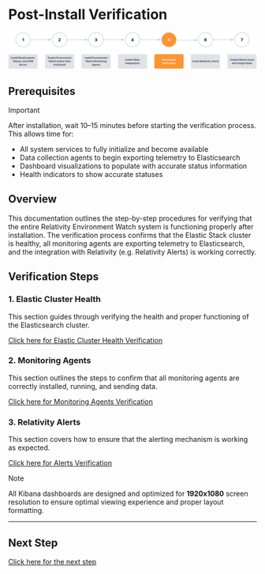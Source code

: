 # Post-Install Verification

![Post-Install Verification Banner](../../resources/post-install-verification-images/Post-installation-verification.svg)

## Prerequisites

> [!IMPORTANT]
> After installation, wait 10–15 minutes before starting the verification process. This allows time for:
> - All system services to fully initialize and become available
> - Data collection agents to begin exporting telemetry to Elasticsearch
> - Dashboard visualizations to populate with accurate status information
> - Health indicators to show accurate statuses

## Overview

This documentation outlines the step-by-step procedures for verifying that the entire Relativity Environment Watch system is functioning properly after installation. The verification process confirms that the Elastic Stack cluster is healthy, all monitoring agents are exporting telemetry to Elasticsearch, and the integration with Relativity (e.g. Relativity Alerts) is working correctly.


## Verification Steps

### 1. Elastic Cluster Health
This section guides through verifying the health and proper functioning of the Elasticsearch cluster.

[Click here for Elastic Cluster Health Verification](post-install-verification/elasticsearch-cluster-health.md)

### 2. Monitoring Agents
This section outlines the steps to confirm that all monitoring agents are correctly installed, running, and sending data.

[Click here for Monitoring Agents Verification](post-install-verification/monitoring-agents.md)

### 3. Relativity Alerts
This section covers how to ensure that the alerting mechanism is working as expected.

[Click here for Alerts Verification](post-install-verification/alert-overview.md)

> [!NOTE]
> All Kibana dashboards are designed and optimized for **1920x1080** screen resolution to ensure optimal viewing experience and proper layout formatting.

---

## Next Step

[Click here for the next step](../../docs/relativity_alerts_installation.md)
